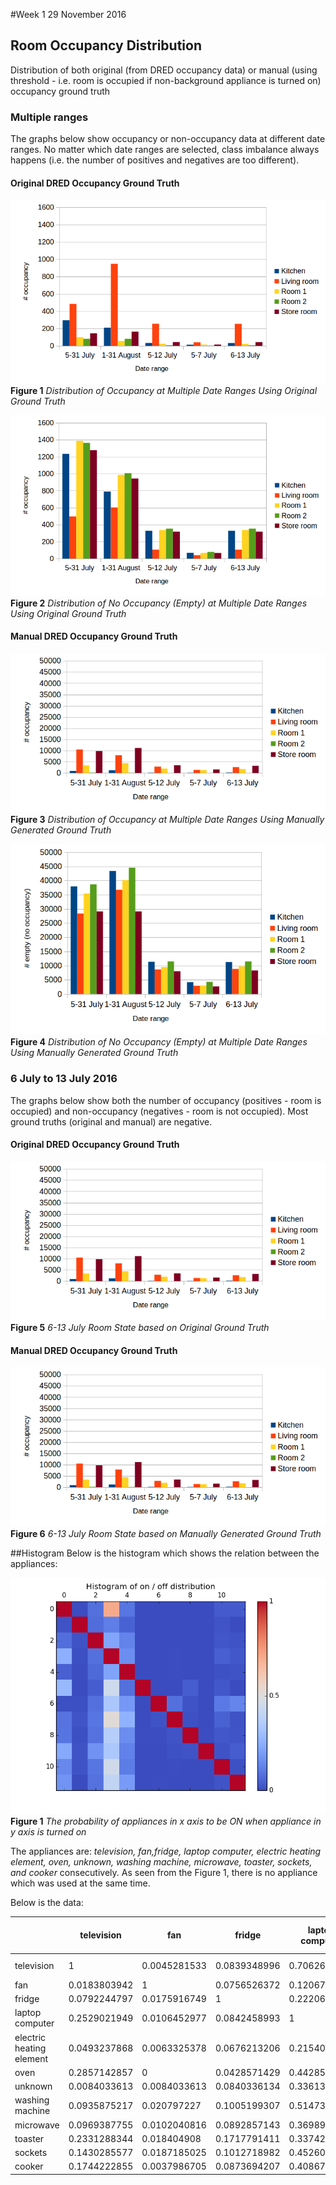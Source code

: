 #Week 1
29 November 2016

## Room Occupancy Distribution
Distribution of both original (from DRED occupancy data) or manual (using threshold - i.e. room is occupied if non-background appliance is turned on) occupancy ground truth

### Multiple ranges
The graphs below show occupancy or non-occupancy data at different date ranges. No matter which date ranges are selected, class imbalance always happens (i.e. the number of positives and negatives are too different).

#### Original DRED Occupancy Ground Truth
![Distribution of Occupied Room, Multiple Date Ranges](../images/week13/original-occupancy-multiple_ranges.png)<br>
    **Figure 1** *Distribution of Occupancy at Multiple Date Ranges Using Original Ground Truth*

![Distribution of Empty Room, Multiple Date Ranges](../images/week13/original-non_occupancy-multiple_ranges.png)<br>
    **Figure 2** *Distribution of No Occupancy (Empty) at Multiple Date Ranges Using Original Ground Truth*

#### Manual DRED Occupancy Ground Truth
![Distribution of Occupied Room, Multiple Date Ranges](../images/week13/manual-occupancy-multiple_ranges.png)<br>
    **Figure 3** *Distribution of Occupancy at Multiple Date Ranges Using Manually Generated Ground Truth*

![Distribution of Empty Room, Multiple Date Ranges](../images/week13/manual-non_occupancy-multiple_ranges.png)<br>
    **Figure 4** *Distribution of No Occupancy (Empty) at Multiple Date Ranges Using Manually Generated Ground Truth*

### 6 July to 13 July 2016
The graphs below show both the number of occupancy (positives - room is occupied) and non-occupancy (negatives - room is not occupied). Most ground truths (original and manual) are negative.

#### Original DRED Occupancy Ground Truth
![Distribution of Occupied Room, 6-13 July](../images/week13/manual-occupancy-multiple_ranges.png)<br>
    **Figure 5** *6-13 July Room State based on Original Ground Truth*

#### Manual DRED Occupancy Ground Truth
![Distribution of Occupied Room, Multiple Date Ranges](../images/week13/manual-occupancy-multiple_ranges.png)<br>
    **Figure 6** *6-13 July Room State based on Manually Generated Ground Truth*

##Histogram
Below is the histogram which shows the relation between the appliances:

![Histogram](../images/histogram_DREDD.png)<br>
    **Figure 1** *The probability of appliances in x axis to be ON when appliance in y axis is turned on*

The appliances are: *television, fan,fridge, laptop computer, electric heating element, oven, unknown, washing machine, microwave, toaster, sockets, and cooker* consecutively. As seen from the Figure 1, there is no appliance which was used at the same time.

Below is the data:

|                          | television   | fan          | fridge       | laptop computer | electric heating element | oven         | unknown              | washing machine | microwave    | toaster      | sockets      | cooker       |
|--------------------------|--------------|--------------|--------------|-----------------|--------------------------|--------------|----------------------|-----------------|--------------|--------------|--------------|--------------|
| television               | 1            | 0.0045281533 | 0.0839348996 | 0.7062606641    | 0.1017193857             | 0.0013125082 | 6.56254101588135E-05 | 0.0035437721    | 0.0024937656 | 0.0024937656 | 0.0391127445 | 0.036159601  |
| fan                      | 0.0183803942 | 1            | 0.0756526372 | 0.120671284     | 0.0530101225             | 0            | 0.0002663825         | 0.0031965903    | 0.0010655301 | 0.0007991476 | 0.020777837  | 0.0031965903 |
| fridge                   | 0.0792244797 | 0.0175916749 | 1            | 0.2220639247    | 0.1316278494             | 0.0001858276 | 0.0006194252         | 0.003592666     | 0.0021679881 | 0.0017343905 | 0.0261397423 | 0.0170961348 |
| laptop computer          | 0.2529021949 | 0.0106452977 | 0.0842458993 | 1               | 0.1590684777             | 0.0007284862 | 0.0009399821         | 0.0069793674    | 0.0034074353 | 0.0012924754 | 0.0443201579 | 0.0303379236 |
| electric heating element | 0.0493237868 | 0.0063325378 | 0.0676213206 | 0.2154017502    | 1                        | 0.0001909308 | 0.0007000796         | 0.0048050915    | 0.0019411297 | 0.0006682578 | 0.0155608592 | 0.0195704057 |
| oven                     | 0.2857142857 | 0            | 0.0428571429 | 0.4428571429    | 0.0857142857             | 1            | 0                    | 0               | 0.0428571429 | 0            | 0.0285714286 | 0            |
| unknown                  | 0.0084033613 | 0.0084033613 | 0.0840336134 | 0.3361344538    | 0.1848739496             | 0            | 1                    | 0.0840336134    | 0.0168067227 | 0            | 0.1092436975 | 0.1344537815 |
| washing machine          | 0.0935875217 | 0.020797227  | 0.1005199307 | 0.5147313692    | 0.2616984402             | 0            | 0.0173310225         | 1               | 0.0155979203 | 0.0034662045 | 0.0519930676 | 0.0190641248 |
| microwave                | 0.0969387755 | 0.0102040816 | 0.0892857143 | 0.3698979592    | 0.1556122449             | 0.0076530612 | 0.0051020408         | 0.0229591837    | 1            | 0.0076530612 | 0.0280612245 | 0.0229591837 |
| toaster                  | 0.2331288344 | 0.018404908  | 0.1717791411 | 0.3374233129    | 0.1288343558             | 0            | 0                    | 0.0122699387    | 0.018404908  | 1            | 0.018404908  | 0.0429447853 |
| sockets                  | 0.1430285577 | 0.0187185025 | 0.1012718982 | 0.4526037917    | 0.117350612              | 0.0004799616 | 0.0031197504         | 0.007199424     | 0.0026397888 | 0.0007199424 | 1            | 0.0155987521 |
| cooker                   | 0.1744222855 | 0.0037986705 | 0.0873694207 | 0.4086736309    | 0.1946818613             | 0            | 0.005064894          | 0.0034821146    | 0.0028490028 | 0.0022158911 | 0.0205761317 | 1            |
